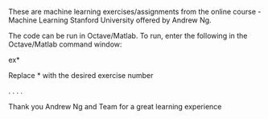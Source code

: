 These are machine learning exercises/assignments from the online course - Machine Learning Stanford University offered by Andrew Ng. 

The code can be run in Octave/Matlab. To run, enter the following in the Octave/Matlab command window:

  ex*

Replace * with the desired exercise number




.
.
.
.



Thank you Andrew Ng and Team for a great learning experience
